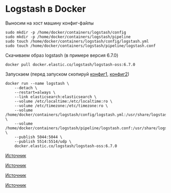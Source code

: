 # Logstash в Docker

Выносим на хост машину конфиг-файлы

    sudo mkdir -p /home/docker/containers/logstash/config
    sudo mkdir -p /home/docker/containers/logstash/pipeline
    sudo touch /home/docker/containers/logstash/config/logstash.yml
    sudo touch /home/docker/containers/logstash/pipeline/logstash.conf

Скачиваем образ logstash (в примере версия 6.7.0)

    docker pull docker.elastic.co/logstash/logstash-oss:6.7.0

Запускаем (перед запуском скопируй [конфиг1](https://github.com/chatlamin/ELK/blob/master/Docker-server/Logstash/config/logstash.yml), [конфиг2](https://github.com/chatlamin/ELK/blob/master/Docker-server/Logstash/pipeline/logstash.conf))

    docker run --name logstash \
        --detach \
        --restart=always \
        --link elasticsearch:elasticsearch \
        --volume /etc/localtime:/etc/localtime:ro \
        --volume /etc/timezone:/etc/timezone:ro \
        --volume /home/docker/containers/logstash/config/logstash.yml:/usr/share/logstash/config/logstash.yml \
        --volume /home/docker/containers/logstash/pipeline/logstash.conf:/usr/share/logstash/pipeline/logstash.conf \
        --publish 5044:5044 \
        --publish 5514:5514/udp \
        docker.elastic.co/logstash/logstash-oss:6.7.0

[Источник](https://github.com/deviantony/docker-elk/tree/master/logstash)

[Источник](https://github.com/elastic/stack-docker/blob/master/docker-compose.yml)

[Источник](https://github.com/elastic/logstash-docker/blob/master/build/logstash/config/logstash-oss.yml)

[Источник](https://github.com/elastic/logstash-docker/blob/master/build/logstash/config/pipelines.yml)
